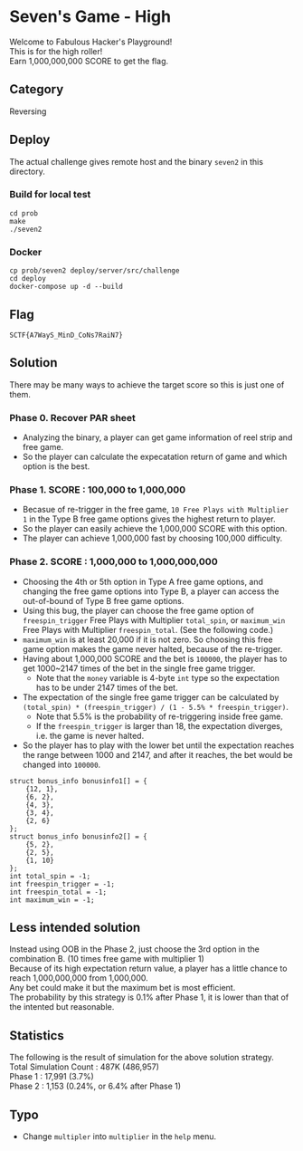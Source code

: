 # Seven's Game - High
Welcome to Fabulous Hacker's Playground!  
This is for the high roller!  
Earn 1,000,000,000 SCORE to get the flag.  

## Category
Reversing

## Deploy
The actual challenge gives remote host and the binary `seven2` in this directory.
### Build for local test
```
cd prob
make
./seven2
```

### Docker
```
cp prob/seven2 deploy/server/src/challenge
cd deploy
docker-compose up -d --build
```

## Flag
`SCTF{A7WayS_MinD_CoNs7RaiN7}`

## Solution
There may be many ways to achieve the target score so this is just one of them.  

### Phase 0. Recover PAR sheet
- Analyzing the binary, a player can get game information of reel strip and free game.
- So the player can calculate the expecatation return of game and which option is the best.

### Phase 1. SCORE : 100,000 to 1,000,000
- Becasue of re-trigger in the free game, `10 Free Plays with Multiplier 1` in the Type B free game options gives the highest return to player.
- So the player can easily achieve the 1,000,000 SCORE with this option.
- The player can achieve 1,000,000 fast by choosing 100,000 difficulty.

### Phase 2. SCORE : 1,000,000 to 1,000,000,000
- Choosing the 4th or 5th option in Type A free game options, and changing the free game options into Type B, a player can access the out-of-bound of Type B free game options.
- Using this bug, the player can choose the free game option of `freespin_trigger` Free Plays with Multiplier `total_spin`, or `maximum_win` Free Plays with Multiplier `freespin_total`. (See the following code.)  
- `maximum_win` is at least 20,000 if it is not zero. So choosing this free game option makes the game never halted, because of the re-trigger.
- Having about 1,000,000 SCORE and the bet is `100000`, the player has to get 1000~2147 times of the bet in the single free game trigger.
	- Note that the `money` variable is 4-byte `int` type so the expectation has to be under 2147 times of the bet.
- The expectation of the single free game trigger can be calculated by `(total_spin) * (freespin_trigger) / (1 - 5.5% * freespin_trigger)`.
	- Note that 5.5% is the probability of re-triggering inside free game.
	- If the `freespin_trigger` is larger than 18, the expectation diverges, i.e. the game is never halted.
- So the player has to play with the lower bet until the expectation reaches the range between 1000 and 2147, and after it reaches, the bet would be changed into `100000`.

```
struct bonus_info bonusinfo1[] = {
	{12, 1},
	{6, 2},
	{4, 3},
	{3, 4},
	{2, 6}
};
struct bonus_info bonusinfo2[] = {
	{5, 2},
	{2, 5},
	{1, 10}
};
int total_spin = -1;
int freespin_trigger = -1;
int freespin_total = -1;
int maximum_win = -1;
```

## Less intended solution
Instead using OOB in the Phase 2, just choose the 3rd option in the combination B. (10 times free game with multiplier 1)  
Because of its high expectation return value, a player has a little chance to reach 1,000,000,000 from 1,000,000.  
Any bet could make it but the maximum bet is most efficient.  
The probability by this strategy is 0.1% after Phase 1, it is lower than that of the intented but reasonable.  

## Statistics
The following is the result of simulation for the above solution strategy.  
Total Simulation Count : 487K (486,957)  
Phase 1 : 17,991 (3.7%)  
Phase 2 : 1,153 (0.24%, or 6.4% after Phase 1)  

## Typo
- Change `multipler` into `multiplier` in the `help` menu.
